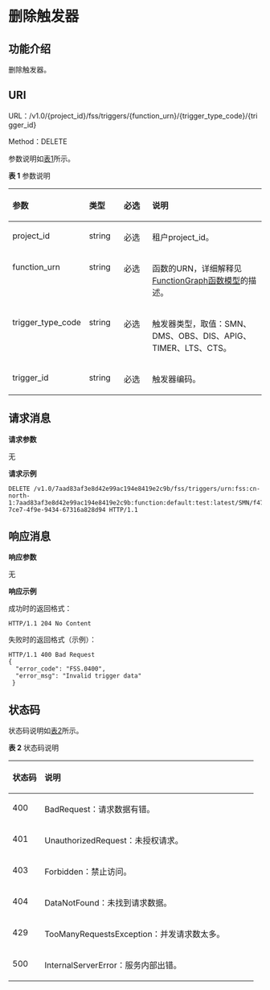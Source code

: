 # 删除触发器<a name="functiongraph_06_0123"></a>

## 功能介绍<a name="section48774280"></a>

删除触发器。

## URI<a name="section36315337"></a>

URL：/v1.0/\{project\_id\}/fss/triggers/\{function\_urn\}/\{trigger\_type\_code\}/\{trigger\_id\}

Method：DELETE

参数说明如[表1](#d0e6289)所示。

**表 1**  参数说明

<a name="d0e6289"></a>
<table><thead align="left"><tr id="row60266393"><th class="cellrowborder" valign="top" width="25.252525252525253%" id="mcps1.2.5.1.1"><p id="p49739661"><a name="p49739661"></a><a name="p49739661"></a>参数</p>
</th>
<th class="cellrowborder" valign="top" width="14.14141414141414%" id="mcps1.2.5.1.2"><p id="p2380770"><a name="p2380770"></a><a name="p2380770"></a>类型</p>
</th>
<th class="cellrowborder" valign="top" width="12.121212121212121%" id="mcps1.2.5.1.3"><p id="p58624704"><a name="p58624704"></a><a name="p58624704"></a>必选</p>
</th>
<th class="cellrowborder" valign="top" width="48.484848484848484%" id="mcps1.2.5.1.4"><p id="p50980558"><a name="p50980558"></a><a name="p50980558"></a>说明</p>
</th>
</tr>
</thead>
<tbody><tr id="row35784500"><td class="cellrowborder" valign="top" width="25.252525252525253%" headers="mcps1.2.5.1.1 "><p id="p12863387"><a name="p12863387"></a><a name="p12863387"></a>project_id</p>
</td>
<td class="cellrowborder" valign="top" width="14.14141414141414%" headers="mcps1.2.5.1.2 "><p id="p35301418"><a name="p35301418"></a><a name="p35301418"></a>string</p>
</td>
<td class="cellrowborder" valign="top" width="12.121212121212121%" headers="mcps1.2.5.1.3 "><p id="p40842634"><a name="p40842634"></a><a name="p40842634"></a>必选</p>
</td>
<td class="cellrowborder" valign="top" width="48.484848484848484%" headers="mcps1.2.5.1.4 "><p id="p19919075"><a name="p19919075"></a><a name="p19919075"></a>租户project_id。</p>
</td>
</tr>
<tr id="row45053948"><td class="cellrowborder" valign="top" width="25.252525252525253%" headers="mcps1.2.5.1.1 "><p id="p25491132"><a name="p25491132"></a><a name="p25491132"></a>function_urn</p>
</td>
<td class="cellrowborder" valign="top" width="14.14141414141414%" headers="mcps1.2.5.1.2 "><p id="p51515784"><a name="p51515784"></a><a name="p51515784"></a>string</p>
</td>
<td class="cellrowborder" valign="top" width="12.121212121212121%" headers="mcps1.2.5.1.3 "><p id="p12029001"><a name="p12029001"></a><a name="p12029001"></a>必选</p>
</td>
<td class="cellrowborder" valign="top" width="48.484848484848484%" headers="mcps1.2.5.1.4 "><p id="p34825063"><a name="p34825063"></a><a name="p34825063"></a>函数的URN，详细解释见<a href="FunctionGraph函数模型.md">FunctionGraph函数模型</a>的描述。</p>
</td>
</tr>
<tr id="row2257865"><td class="cellrowborder" valign="top" width="25.252525252525253%" headers="mcps1.2.5.1.1 "><p id="p48669400"><a name="p48669400"></a><a name="p48669400"></a>trigger_type_code</p>
</td>
<td class="cellrowborder" valign="top" width="14.14141414141414%" headers="mcps1.2.5.1.2 "><p id="p49907323"><a name="p49907323"></a><a name="p49907323"></a>string</p>
</td>
<td class="cellrowborder" valign="top" width="12.121212121212121%" headers="mcps1.2.5.1.3 "><p id="p15961371"><a name="p15961371"></a><a name="p15961371"></a>必选</p>
</td>
<td class="cellrowborder" valign="top" width="48.484848484848484%" headers="mcps1.2.5.1.4 "><p id="p17802655"><a name="p17802655"></a><a name="p17802655"></a>触发器类型，取值：SMN、DMS、OBS、DIS、APIG、TIMER、LTS、CTS。</p>
</td>
</tr>
<tr id="row26006170"><td class="cellrowborder" valign="top" width="25.252525252525253%" headers="mcps1.2.5.1.1 "><p id="p26125040"><a name="p26125040"></a><a name="p26125040"></a>trigger_id</p>
</td>
<td class="cellrowborder" valign="top" width="14.14141414141414%" headers="mcps1.2.5.1.2 "><p id="p35753502"><a name="p35753502"></a><a name="p35753502"></a>string</p>
</td>
<td class="cellrowborder" valign="top" width="12.121212121212121%" headers="mcps1.2.5.1.3 "><p id="p10352589"><a name="p10352589"></a><a name="p10352589"></a>必选</p>
</td>
<td class="cellrowborder" valign="top" width="48.484848484848484%" headers="mcps1.2.5.1.4 "><p id="p33253413"><a name="p33253413"></a><a name="p33253413"></a>触发器编码。</p>
</td>
</tr>
</tbody>
</table>

## 请求消息<a name="section58402585"></a>

**请求参数**

无

**请求示例**

```
DELETE /v1.0/7aad83af3e8d42e99ac194e8419e2c9b/fss/triggers/urn:fss:cn-north-1:7aad83af3e8d42e99ac194e8419e2c9b:function:default:test:latest/SMN/f4748d95-7ce7-4f9e-9434-67316a828d94 HTTP/1.1
```

## 响应消息<a name="section55861224"></a>

**响应参数**

无

**响应示例**

成功时的返回格式：

```
HTTP/1.1 204 No Content
```

失败时的返回格式（示例）：

```
HTTP/1.1 400 Bad Request
{
  "error_code": "FSS.0400",
  "error_msg": "Invalid trigger data"
 }
```

## 状态码<a name="section32988976"></a>

状态码说明如[表2](#table2290810417656)所示。

**表 2**  状态码说明

<a name="table2290810417656"></a>
<table><thead align="left"><tr id="row44512649"><th class="cellrowborder" valign="top" width="13.13%" id="mcps1.2.3.1.1"><p id="p48754816"><a name="p48754816"></a><a name="p48754816"></a>状态码</p>
</th>
<th class="cellrowborder" valign="top" width="86.87%" id="mcps1.2.3.1.2"><p id="p56826015"><a name="p56826015"></a><a name="p56826015"></a>说明</p>
</th>
</tr>
</thead>
<tbody><tr id="row39504527"><td class="cellrowborder" valign="top" width="13.13%" headers="mcps1.2.3.1.1 "><p id="p45750136"><a name="p45750136"></a><a name="p45750136"></a>400</p>
</td>
<td class="cellrowborder" valign="top" width="86.87%" headers="mcps1.2.3.1.2 "><p id="p14773505"><a name="p14773505"></a><a name="p14773505"></a>BadRequest：请求数据有错。</p>
</td>
</tr>
<tr id="row65852681"><td class="cellrowborder" valign="top" width="13.13%" headers="mcps1.2.3.1.1 "><p id="p32466917"><a name="p32466917"></a><a name="p32466917"></a>401</p>
</td>
<td class="cellrowborder" valign="top" width="86.87%" headers="mcps1.2.3.1.2 "><p id="p12574646"><a name="p12574646"></a><a name="p12574646"></a>UnauthorizedRequest：未授权请求。</p>
</td>
</tr>
<tr id="row18479102684310"><td class="cellrowborder" valign="top" width="13.13%" headers="mcps1.2.3.1.1 "><p id="p1647911260437"><a name="p1647911260437"></a><a name="p1647911260437"></a>403</p>
</td>
<td class="cellrowborder" valign="top" width="86.87%" headers="mcps1.2.3.1.2 "><p id="p247915265439"><a name="p247915265439"></a><a name="p247915265439"></a>Forbidden：禁止访问。</p>
</td>
</tr>
<tr id="row46062958"><td class="cellrowborder" valign="top" width="13.13%" headers="mcps1.2.3.1.1 "><p id="p40112137"><a name="p40112137"></a><a name="p40112137"></a>404</p>
</td>
<td class="cellrowborder" valign="top" width="86.87%" headers="mcps1.2.3.1.2 "><p id="p27857677"><a name="p27857677"></a><a name="p27857677"></a>DataNotFound：未找到请求数据。</p>
</td>
</tr>
<tr id="row49392501"><td class="cellrowborder" valign="top" width="13.13%" headers="mcps1.2.3.1.1 "><p id="p41369640"><a name="p41369640"></a><a name="p41369640"></a>429</p>
</td>
<td class="cellrowborder" valign="top" width="86.87%" headers="mcps1.2.3.1.2 "><p id="p62606552"><a name="p62606552"></a><a name="p62606552"></a>TooManyRequestsException：并发请求数太多。</p>
</td>
</tr>
<tr id="row26588058"><td class="cellrowborder" valign="top" width="13.13%" headers="mcps1.2.3.1.1 "><p id="p6149071"><a name="p6149071"></a><a name="p6149071"></a>500</p>
</td>
<td class="cellrowborder" valign="top" width="86.87%" headers="mcps1.2.3.1.2 "><p id="p28312757"><a name="p28312757"></a><a name="p28312757"></a>InternalServerError：服务内部出错。</p>
</td>
</tr>
</tbody>
</table>


